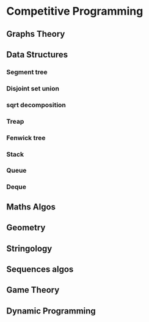 # Competitive Programming

## Graphs Theory

## Data Structures
### Segment tree
### Disjoint set union
### sqrt decomposition
### Treap
### Fenwick tree
### Stack
### Queue
### Deque
## Maths Algos

## Geometry

## Stringology

## Sequences algos

## Game Theory

## Dynamic Programming

